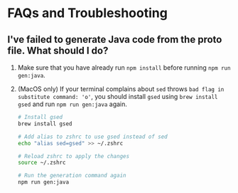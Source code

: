 # FAQs and Troubleshooting

## I've failed to generate Java code from the proto file. What should I do?

1. Make sure that you have already run `npm install` before running `npm run gen:java`.
2. (MacOS only) If your terminal complains about `sed` throws `bad flag in substitute command: 'o'`, you should install `gsed` using `brew install gsed` and run `npm run gen:java` again.

    ```bash
    # Install gsed
    brew install gsed

    # Add alias to zshrc to use gsed instead of sed
    echo "alias sed=gsed" >> ~/.zshrc

    # Reload zshrc to apply the changes
    source ~/.zshrc

    # Run the generation command again
    npm run gen:java
    ```